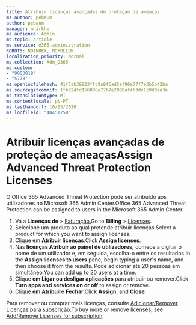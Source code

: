```yaml
---
title: Atribuir licenças avançadas de proteção de ameaças
ms.author: pebaum
author: pebaum
manager: mnirkhe
ms.audience: Admin
ms.topic: article
ms.service: o365-administration
ROBOTS: NOINDEX, NOFOLLOW
localization_priority: Normal
ms.collection: Adm_O365
ms.custom:
- "9003019"
- "5778"
ms.openlocfilehash: 41f7ab39823ffc9a8f6ad5af96a77f7a3b5b42ba
ms.sourcegitcommit: 1fb324fd156008e77b7e2008af4b3dc1c0d0ea3e
ms.translationtype: MT
ms.contentlocale: pt-PT
ms.lasthandoff: 10/13/2020
ms.locfileid: "48451258"
---
```

# <a name="assign-advanced-threat-protection-licenses"></a><span data-ttu-id="04868-102">Atribuir licenças avançadas de proteção de ameaças</span><span class="sxs-lookup"><span data-stu-id="04868-102">Assign Advanced Threat Protection Licenses</span></span>

<span data-ttu-id="04868-103">O Office 365 Advanced Threat Protection pode ser atribuído aos utilizadores no Microsoft 365 Admin Center.</span><span class="sxs-lookup"><span data-stu-id="04868-103">Office 365 Advanced Threat Protection can be assigned to users in the Microsoft 365 Admin Center.</span></span>

1. <span data-ttu-id="04868-104">Vá a **Licenças de**  >  [Faturação.](https://go.microsoft.com/fwlink/p/?linkid=842264)</span><span class="sxs-lookup"><span data-stu-id="04868-104">Go to **Billing** > [Licenses](https://go.microsoft.com/fwlink/p/?linkid=842264).</span></span>
2. <span data-ttu-id="04868-105">Selecione um produto ao qual pretende atribuir licenças.</span><span class="sxs-lookup"><span data-stu-id="04868-105">Select a product for which you want to assign licenses.</span></span>
3. <span data-ttu-id="04868-106">Clique em **Atribuir licenças**.</span><span class="sxs-lookup"><span data-stu-id="04868-106">Click **Assign licenses**.</span></span>
4. <span data-ttu-id="04868-107">Nas **licenças Atribuir ao painel de utilizadores,**  comece a digitar o nome de um utilizador e, em seguida, escolha-o entre os resultados.</span><span class="sxs-lookup"><span data-stu-id="04868-107">In the **Assign licenses to users**  pane, begin typing a user's name, and then choose it from the results.</span></span> <span data-ttu-id="04868-108">Pode adicionar até 20 pessoas em simultâneo.</span><span class="sxs-lookup"><span data-stu-id="04868-108">You can add up to 20 users at a time.</span></span>
5. <span data-ttu-id="04868-109">Clique **em Ligar ou desligar aplicações**  para atribuir ou remover.</span><span class="sxs-lookup"><span data-stu-id="04868-109">Click **Turn apps and services on or off**  to assign or remove.</span></span>
6. <span data-ttu-id="04868-110">Clique **em Atribuir**e  **Fechar**.</span><span class="sxs-lookup"><span data-stu-id="04868-110">Click **Assign**, and  **Close**.</span></span>

<span data-ttu-id="04868-111">Para remover ou comprar mais licenças, consulte [Adicionar/Remover Licenças para subscrição](https://docs.microsoft.com/microsoft-365/commerce/licenses/buy-licenses?view=o365-worldwide#add-or-remove-licenses-for-your-business-subscription).</span><span class="sxs-lookup"><span data-stu-id="04868-111">To buy more or remove licenses, see [Add/Remove Licenses for subscription](https://docs.microsoft.com/microsoft-365/commerce/licenses/buy-licenses?view=o365-worldwide#add-or-remove-licenses-for-your-business-subscription).</span></span>
